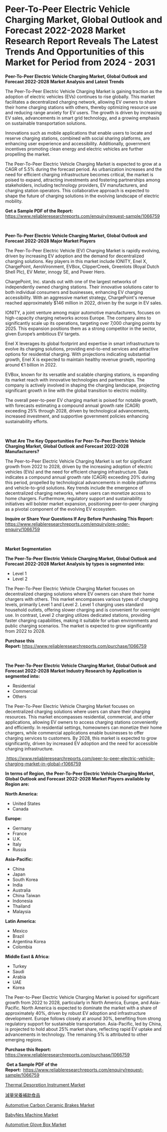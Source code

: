 <p><h1>Peer-To-Peer Electric Vehicle Charging Market, Global Outlook and Forecast 2022-2028 Market Research Report Reveals The Latest Trends And Opportunities of this Market for Period from 2024 - 2031</h1></p><p><strong>Peer-To-Peer Electric Vehicle Charging Market, Global Outlook and Forecast 2022-2028 Market Analysis and Latest Trends</strong></p>
<p><p>The Peer-To-Peer Electric Vehicle Charging Market is gaining traction as the adoption of electric vehicles (EVs) continues to rise globally. This market facilitates a decentralized charging network, allowing EV owners to share their home charging stations with others, thereby optimizing resource use and reducing range anxiety for EV users. The growth is driven by increasing EV sales, advancements in smart grid technology, and a growing emphasis on sustainable transportation solutions. </p><p>Innovations such as mobile applications that enable users to locate and reserve charging stations, combined with social sharing platforms, are enhancing user experience and accessibility. Additionally, government incentives promoting clean energy and electric vehicles are further propelling the market. </p><p>The Peer-To-Peer Electric Vehicle Charging Market is expected to grow at a CAGR of 5.5% during the forecast period. As urbanization increases and the need for efficient charging infrastructure becomes critical, the market is poised to expand, attracting investments and fostering partnerships among stakeholders, including technology providers, EV manufacturers, and charging station operators. This collaborative approach is expected to shape the future of charging solutions in the evolving landscape of electric mobility.</p></p>
<p><strong>Get a Sample PDF of the Report:&nbsp;</strong> <a href="https://www.reliableresearchreports.com/enquiry/request-sample/1066759">https://www.reliableresearchreports.com/enquiry/request-sample/1066759</a></p>
<p>&nbsp;</p>
<p><strong>Peer-To-Peer Electric Vehicle Charging Market, Global Outlook and Forecast 2022-2028 Major Market Players</strong></p>
<p><p>The Peer-To-Peer Electric Vehicle (EV) Charging Market is rapidly evolving, driven by increasing EV adoption and the demand for decentralized charging solutions. Key players in this market include IONITY, Enel X, ChargePoint, AeroVironment, EVBox, ClipperCreek, Greenlots (Royal Dutch Shell Plc), EV Meter, innogy SE, and Power Hero.</p><p>ChargePoint, Inc. stands out with one of the largest networks of independently owned charging stations. Their innovative solutions cater to both individual consumers and businesses, enhancing EV charging accessibility. With an aggressive market strategy, ChargePoint's revenue reached approximately $146 million in 2022, driven by the surge in EV sales.</p><p>IONITY, a joint venture among major automotive manufacturers, focuses on high-capacity charging networks across Europe. The company aims to significantly scale up its operations, targeting over 7,000 charging points by 2025. This expansion positions them as a strong competitor in the sector, given Europe’s ambitious EV targets.</p><p>Enel X leverages its global footprint and expertise in smart infrastructure to evolve its charging solutions, providing end-to-end services and attractive options for residential charging. With projections indicating substantial growth, Enel X is expected to maintain healthy revenue growth, reporting around €1 billion in 2022.</p><p>EVBox, known for its versatile and scalable charging stations, is expanding its market reach with innovative technologies and partnerships. The company is actively involved in shaping the charging landscape, projecting significant growth in line with the global transition to electric mobility.</p><p>The overall peer-to-peer EV charging market is poised for notable growth, with forecasts estimating a compound annual growth rate (CAGR) exceeding 25% through 2028, driven by technological advancements, increased investment, and supportive government policies enhancing sustainability efforts.</p></p>
<p>&nbsp;</p>
<p><strong>What Are The Key Opportunities For Peer-To-Peer Electric Vehicle Charging Market, Global Outlook and Forecast 2022-2028 Manufacturers?</strong></p>
<p><p>The Peer-to-Peer Electric Vehicle Charging Market is set for significant growth from 2022 to 2028, driven by the increasing adoption of electric vehicles (EVs) and the need for efficient charging infrastructure. Data indicates a compound annual growth rate (CAGR) exceeding 20% during this period, propelled by technological advancements in mobile platforms and vehicle-to-grid solutions. Key trends include the emergence of decentralized charging networks, where users can monetize access to home chargers. Furthermore, regulatory support and sustainability initiatives will bolster market expansion, positioning peer-to-peer charging as a pivotal component of the evolving EV ecosystem.</p></p>
<p><strong>Inquire or Share Your Questions If Any Before Purchasing This Report:</strong> <a href="https://www.reliableresearchreports.com/enquiry/pre-order-enquiry/1066759">https://www.reliableresearchreports.com/enquiry/pre-order-enquiry/1066759</a></p>
<p>&nbsp;</p>
<p><strong>Market Segmentation</strong></p>
<p><strong>The Peer-To-Peer Electric Vehicle Charging Market, Global Outlook and Forecast 2022-2028 Market Analysis by types is segmented into:</strong></p>
<p><ul><li>Level 1</li><li>Level 2</li></ul></p>
<p><p>The Peer-To-Peer Electric Vehicle Charging Market focuses on decentralized charging solutions where EV owners can share their home chargers with others. This market encompasses various types of charging levels, primarily Level 1 and Level 2. Level 1 charging uses standard household outlets, offering slower charging and is convenient for overnight use. In contrast, Level 2 charging utilizes dedicated stations, providing faster charging capabilities, making it suitable for urban environments and public charging scenarios. The market is expected to grow significantly from 2022 to 2028.</p></p>
<p><strong>Purchase this Report:&nbsp;</strong><a href="https://www.reliableresearchreports.com/purchase/1066759">https://www.reliableresearchreports.com/purchase/1066759</a></p>
<p>&nbsp;</p>
<p><strong>The Peer-To-Peer Electric Vehicle Charging Market, Global Outlook and Forecast 2022-2028 Market Industry Research by Application is segmented into:</strong></p>
<p><ul><li>Residential</li><li>Commercial</li><li>Others</li></ul></p>
<p><p>The Peer-To-Peer Electric Vehicle Charging Market focuses on decentralized charging solutions where users can share their charging resources. This market encompasses residential, commercial, and other applications, allowing EV owners to access charging stations conveniently and efficiently. In residential settings, homeowners can monetize their home chargers, while commercial applications enable businesses to offer charging services to customers. By 2028, this market is expected to grow significantly, driven by increased EV adoption and the need for accessible charging infrastructure.</p></p>
<p><a href="https://www.reliableresearchreports.com/peer-to-peer-electric-vehicle-charging-market-in-global-r1066759">&nbsp;https://www.reliableresearchreports.com/peer-to-peer-electric-vehicle-charging-market-in-global-r1066759</a></p>
<p><strong>In terms of Region, the Peer-To-Peer Electric Vehicle Charging Market, Global Outlook and Forecast 2022-2028 Market Players available by Region are:</strong></p>
<p>
    <p> <strong> North America: </strong>
        <ul>
            <li>United States</li>
            <li>Canada</li>
        </ul>
        </p> 
    <p> <strong> Europe: </strong>
        <ul>
            <li>Germany</li>
            <li>France</li>
            <li>U.K.</li>
            <li>Italy</li>
            <li>Russia</li>
        </ul>
        </p> 
    <p> <strong> Asia-Pacific: </strong>
        <ul>
            <li>China</li>
            <li>Japan</li>
            <li>South Korea</li>
            <li>India</li>
            <li>Australia</li>
            <li>China Taiwan</li>
            <li>Indonesia</li>
            <li>Thailand</li>
            <li>Malaysia</li>
        </ul>
        </p> 
    <p> <strong> Latin America: </strong>
        <ul>
            <li>Mexico</li>
            <li>Brazil</li>
            <li>Argentina Korea</li>
            <li>Colombia</li>
        </ul>
        </p> 
    <p> <strong> Middle East & Africa: </strong>
        <ul>
            <li>Turkey</li>
            <li>Saudi</li>
            <li>Arabia</li>
            <li>UAE</li>
            <li>Korea</li>
        </ul>
    </p>
    </p>
<p><p>The Peer-to-Peer Electric Vehicle Charging Market is poised for significant growth from 2022 to 2028, particularly in North America, Europe, and Asia-Pacific. North America is expected to dominate the market with a share of approximately 40%, driven by robust EV adoption and infrastructure development. Europe follows closely at around 30%, benefiting from strong regulatory support for sustainable transportation. Asia-Pacific, led by China, is projected to hold about 25% market share, reflecting rapid EV uptake and advancements in technology. The remaining 5% is attributed to other emerging regions.</p></p>
<p><strong>Purchase this Report: </strong><a href="https://www.reliableresearchreports.com/purchase/1066759">https://www.reliableresearchreports.com/purchase/1066759</a></p>
<p>&nbsp;<strong>Get a Sample PDF of the Report:&nbsp;&nbsp;</strong><a href="https://www.reliableresearchreports.com/enquiry/request-sample/1066759">https://www.reliableresearchreports.com/enquiry/request-sample/1066759</a></p>
<p><strong></strong></p>
<p><p><a href="https://issuu.com/reportprime-2/docs/thermal-desorption-instrument-marke_9de555799e2334">Thermal Desorption Instrument Market</a></p><p><a href="https://medium.com/@verniebarton2023/%E4%BD%93%E9%87%8D%E6%B8%9B%E5%B0%91%E7%94%A8%E3%82%B5%E3%83%97%E3%83%AA%E3%83%A1%E3%83%B3%E3%83%88%E5%B8%82%E5%A0%B4-2024%E5%B9%B4%E3%81%8B%E3%82%892031%E5%B9%B4%E3%81%AE%E3%82%B0%E3%83%AD%E3%83%BC%E3%83%90%E3%83%AB%E5%B8%82%E5%A0%B4%E5%8B%95%E5%90%91%E3%81%A8%E8%B2%A9%E5%A3%B2%E3%83%88%E3%83%AC%E3%83%B3%E3%83%89-d16ca5f830bf">減量栄養補助食品</a></p><p><a href="https://medium.com/@danielwardb654202/insights-into-automotive-carbon-ceramic-brakes-market-share-and-competitive-landscape-for-period-987089a4d5c7">Automotive Carbon Ceramic Brakes Market</a></p><p><a href="https://www.linkedin.com/pulse/evaluating-global-babynes-machine-market-trends-growth-8h1hc?trackingId=SwCwf4zNSpulXicRuCtjYA%3D%3D">BabyNes Machine Market</a></p><p><a href="https://medium.com/@norchellecan/automotive-glove-box-market-size-share-analysis-growth-trends-forecasts-2024-2031-c13000a60cde">Automotive Glove Box Market</a></p></p>